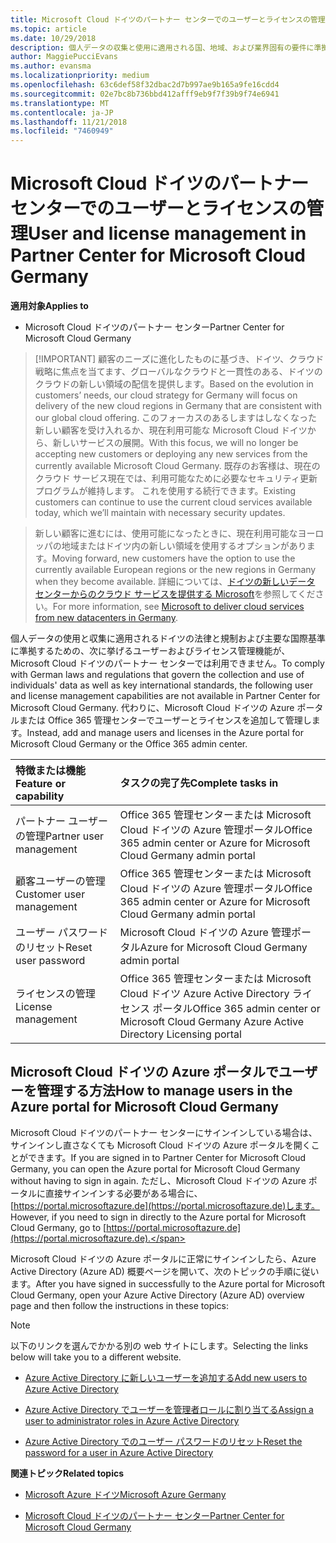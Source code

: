 ```yaml
---
title: Microsoft Cloud ドイツのパートナー センターでのユーザーとライセンスの管理 | Microsoft Cloud ドイツのパートナー センター
ms.topic: article
ms.date: 10/29/2018
description: 個人データの収集と使用に適用される国、地域、および業界固有の要件に準拠するためのユーザー管理機能が、Microsoft Cloud ドイツのパートナー センターでは利用できません。 代わりに、Microsoft Cloud ドイツの Azure ポータルでユーザーを追加および管理します。
author: MaggiePucciEvans
ms.author: evansma
ms.localizationpriority: medium
ms.openlocfilehash: 63c6def58f32dbac2d7b997ae9b165a9fe16cdd4
ms.sourcegitcommit: 02e7bc8b736bbd412afff9eb9f7f39b9f74e6941
ms.translationtype: MT
ms.contentlocale: ja-JP
ms.lasthandoff: 11/21/2018
ms.locfileid: "7460949"
---
```

# <a name="user-and-license-management-in-partner-center-for-microsoft-cloud-germany"></a><span data-ttu-id="36b0f-104">Microsoft Cloud ドイツのパートナー センターでのユーザーとライセンスの管理</span><span class="sxs-lookup"><span data-stu-id="36b0f-104">User and license management in Partner Center for Microsoft Cloud Germany</span></span>

**<span data-ttu-id="36b0f-105">適用対象</span><span class="sxs-lookup"><span data-stu-id="36b0f-105">Applies to</span></span>**

-  <span data-ttu-id="36b0f-106">Microsoft Cloud ドイツのパートナー センター</span><span class="sxs-lookup"><span data-stu-id="36b0f-106">Partner Center for Microsoft Cloud Germany</span></span>

>[!IMPORTANT] <span data-ttu-id="36b0f-107">顧客のニーズに進化したものに基づき、ドイツ、クラウド戦略に焦点を当てます、グローバルなクラウドと一貫性のある、ドイツのクラウドの新しい領域の配信を提供します。</span><span class="sxs-lookup"><span data-stu-id="36b0f-107">Based on the evolution in customers’ needs, our cloud strategy for Germany will focus on delivery of the new cloud regions in Germany that are consistent with our global cloud offering.</span></span> <span data-ttu-id="36b0f-108">このフォーカスのあるしますはしなくなった新しい顧客を受け入れるか、現在利用可能な Microsoft Cloud ドイツから、新しいサービスの展開。</span><span class="sxs-lookup"><span data-stu-id="36b0f-108">With this focus, we will no longer be accepting new customers or deploying any new services from the currently available Microsoft Cloud Germany.</span></span> <span data-ttu-id="36b0f-109">既存のお客様は、現在のクラウド サービス現在では、利用可能なために必要なセキュリティ更新プログラムが維持します。 これを使用する続行できます。</span><span class="sxs-lookup"><span data-stu-id="36b0f-109">Existing customers can continue to use the current cloud services available today, which we’ll maintain with necessary security updates.</span></span>

><span data-ttu-id="36b0f-110">新しい顧客に進むには、使用可能になったときに、現在利用可能なヨーロッパの地域またはドイツ内の新しい領域を使用するオプションがあります。</span><span class="sxs-lookup"><span data-stu-id="36b0f-110">Moving forward, new customers have the option to use the currently available European regions or the new regions in Germany when they become available.</span></span> <span data-ttu-id="36b0f-111">詳細については、[ドイツの新しいデータ センターからのクラウド サービスを提供する Microsoft](https://news.microsoft.com/europe/2018/08/31/microsoft-to-deliver-cloud-services-from-new-datacentres-in-germany-in-2019-to-meet-evolving-customer-needs/)を参照してください。</span><span class="sxs-lookup"><span data-stu-id="36b0f-111">For more information, see [Microsoft to deliver cloud services from new datacenters in Germany](https://news.microsoft.com/europe/2018/08/31/microsoft-to-deliver-cloud-services-from-new-datacentres-in-germany-in-2019-to-meet-evolving-customer-needs/).</span></span>

<span data-ttu-id="36b0f-112">個人データの使用と収集に適用されるドイツの法律と規制および主要な国際基準に準拠するための、次に挙げるユーザーおよびライセンス管理機能が、Microsoft Cloud ドイツのパートナー センターでは利用できません。</span><span class="sxs-lookup"><span data-stu-id="36b0f-112">To comply with German laws and regulations that govern the collection and use of individuals' data as well as key international standards, the following user and license management capabilities are not available in Partner Center for Microsoft Cloud Germany.</span></span> <span data-ttu-id="36b0f-113">代わりに、Microsoft Cloud ドイツの Azure ポータルまたは Office 365 管理センターでユーザーとライセンスを追加して管理します。</span><span class="sxs-lookup"><span data-stu-id="36b0f-113">Instead, add and manage users and licenses in the Azure portal for Microsoft Cloud Germany or the Office 365 admin center.</span></span>

<span data-ttu-id="36b0f-114">特徴または機能</span><span class="sxs-lookup"><span data-stu-id="36b0f-114">Feature or capability</span></span> | <span data-ttu-id="36b0f-115">タスクの完了先</span><span class="sxs-lookup"><span data-stu-id="36b0f-115">Complete tasks in</span></span>
:--- | :---
<span data-ttu-id="36b0f-116">パートナー ユーザーの管理</span><span class="sxs-lookup"><span data-stu-id="36b0f-116">Partner user management</span></span> | <span data-ttu-id="36b0f-117">Office 365 管理センターまたは Microsoft Cloud ドイツの Azure 管理ポータル</span><span class="sxs-lookup"><span data-stu-id="36b0f-117">Office 365 admin center or Azure for Microsoft Cloud Germany admin portal</span></span>
<span data-ttu-id="36b0f-118">顧客ユーザーの管理</span><span class="sxs-lookup"><span data-stu-id="36b0f-118">Customer user management</span></span> | <span data-ttu-id="36b0f-119">Office 365 管理センターまたは Microsoft Cloud ドイツの Azure 管理ポータル</span><span class="sxs-lookup"><span data-stu-id="36b0f-119">Office 365 admin center or Azure for Microsoft Cloud Germany admin portal</span></span>
<span data-ttu-id="36b0f-120">ユーザー パスワードのリセット</span><span class="sxs-lookup"><span data-stu-id="36b0f-120">Reset user password</span></span> | <span data-ttu-id="36b0f-121">Microsoft Cloud ドイツの Azure 管理ポータル</span><span class="sxs-lookup"><span data-stu-id="36b0f-121">Azure for Microsoft Cloud Germany admin portal</span></span>
<span data-ttu-id="36b0f-122">ライセンスの管理</span><span class="sxs-lookup"><span data-stu-id="36b0f-122">License management</span></span> | <span data-ttu-id="36b0f-123">Office 365 管理センターまたは Microsoft Cloud ドイツ Azure Active Directory ライセンス ポータル</span><span class="sxs-lookup"><span data-stu-id="36b0f-123">Office 365 admin center or Microsoft Cloud Germany Azure Active Directory Licensing portal</span></span>

## <a name="how-to-manage-users-in-the-azure-portal-for-microsoft-cloud-germany"></a><span data-ttu-id="36b0f-124">Microsoft Cloud ドイツの Azure ポータルでユーザーを管理する方法</span><span class="sxs-lookup"><span data-stu-id="36b0f-124">How to manage users in the Azure portal for Microsoft Cloud Germany</span></span> 

<span data-ttu-id="36b0f-125">Microsoft Cloud ドイツのパートナー センターにサインインしている場合は、サインインし直さなくても Microsoft Cloud ドイツの Azure ポータルを開くことができます。</span><span class="sxs-lookup"><span data-stu-id="36b0f-125">If you are signed in to Partner Center for Microsoft Cloud Germany, you can open the Azure portal for Microsoft Cloud Germany without having to sign in again.</span></span> <span data-ttu-id="36b0f-126">ただし、Microsoft Cloud ドイツの Azure ポータルに直接サインインする必要がある場合に、[https://portal.microsoftazure.de](https://portal.microsoftazure.de)します。</span><span class="sxs-lookup"><span data-stu-id="36b0f-126">However, if you need to sign in directly to the Azure portal for Microsoft Cloud Germany, go to [https://portal.microsoftazure.de](https://portal.microsoftazure.de).</span></span> 

<span data-ttu-id="36b0f-127">Microsoft Cloud ドイツの Azure ポータルに正常にサインインしたら、Azure Active Directory (Azure AD) 概要ページを開いて、次のトピックの手順に従います。</span><span class="sxs-lookup"><span data-stu-id="36b0f-127">After you have signed in successfully to the Azure portal for Microsoft Cloud Germany, open your Azure Active Directory (Azure AD) overview page and then follow the instructions in these topics:</span></span>

> [!NOTE]  
> <span data-ttu-id="36b0f-128">以下のリンクを選んでかかる別の web サイトにします。</span><span class="sxs-lookup"><span data-stu-id="36b0f-128">Selecting the links below will take you to a different website.</span></span> 

-  [<span data-ttu-id="36b0f-129">Azure Active Directory に新しいユーザーを追加する</span><span class="sxs-lookup"><span data-stu-id="36b0f-129">Add new users to Azure Active Directory</span></span>](https://docs.microsoft.com/azure/active-directory/active-directory-users-create-azure-portal)

-  [<span data-ttu-id="36b0f-130">Azure Active Directory でユーザーを管理者ロールに割り当てる</span><span class="sxs-lookup"><span data-stu-id="36b0f-130">Assign a user to administrator roles in Azure Active Directory</span></span>](https://docs.microsoft.com/azure/active-directory/active-directory-users-assign-role-azure-portal)

-  [<span data-ttu-id="36b0f-131">Azure Active Directory でのユーザー パスワードのリセット</span><span class="sxs-lookup"><span data-stu-id="36b0f-131">Reset the password for a user in Azure Active Directory</span></span>](https://docs.microsoft.com/azure/active-directory/active-directory-users-reset-password-azure-portal)

**<span data-ttu-id="36b0f-132">関連トピック</span><span class="sxs-lookup"><span data-stu-id="36b0f-132">Related topics</span></span>**

-  [<span data-ttu-id="36b0f-133">Microsoft Azure ドイツ</span><span class="sxs-lookup"><span data-stu-id="36b0f-133">Microsoft Azure Germany</span></span>](https://azure.microsoft.com/en-us/global-infrastructure/germany/)

-  [<span data-ttu-id="36b0f-134">Microsoft Cloud ドイツのパートナー センター</span><span class="sxs-lookup"><span data-stu-id="36b0f-134">Partner Center for Microsoft Cloud Germany</span></span>](partner-center-for-microsoft-cloud-germany.md)


